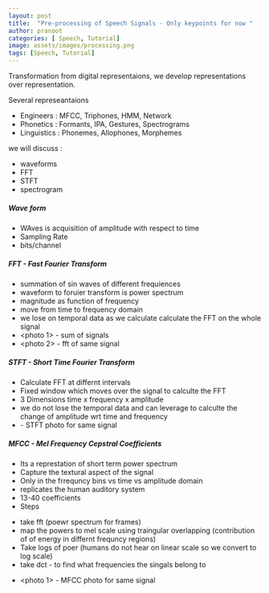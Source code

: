 ```yaml
---
layout: post
title:  "Pre-processing of Speech Signals - Only keypoints for now "
author: pranoot
categories: [ Speech, Tutorial]
image: assets/images/processing.png
tags: [Speech, Tutorial]
---
```



Transformation from digital representaions, we develop representations over representation.

Several represeantaions
- Engineers : MFCC, Triphones, HMM, Network
- Phonetics : Formants, IPA, Gestures, Spectrograms
- Linguistics : Phonemes, Allophones, Morphemes
 
we will discuss :
* waveforms
* FFT
* STFT
* spectrogram


##### Wave form 
- WAves is acquisition of amplitude with respect to time
- Sampling Rate 
- bits/channel

##### FFT - Fast Fourier Transform
- summation of sin waves of different frequiences
- waveform to foruier transform is power spectrum
- magnitude as function of frequency
- move from time to frequency domain
- we lose on temporal data as we calculate calculate the FFT on the whole signal 
- <photo 1> - sum of signals
- <photo 2> - fft of same signal


##### STFT - Short Time Fourier Transform
- Calculate FFT at differnt intervals
- Fixed window which moves over the signal to calculte the FFT
- 3 Dimensions time x frequency x amplitude
- we do not lose the temporal data and can leverage to calculte the change of amplitude wrt time and frequency
- <photo1 > - STFT photo for same signal


##### MFCC - Mel Frequency Cepstral Coefficients
- Its a represtation of short term power spectrum
- Capture the textural aspect of the signal
- Only in the frrequncy bins vs time vs amplitude domain
- replicates the human auditory system
- 13-40 coefficients
- Steps
 * take fft (poewr spectrum for frames)
 * map the powers to mel scale using traingular overlapping (contribution of of energy in differnt frequncy regions)
 * Take logs of poer (humans do not hear on linear scale so we convert to log scale)
 * take dct - to find what frequencies the singals belong to
 
- <photo 1> - MFCC photo for same signal

